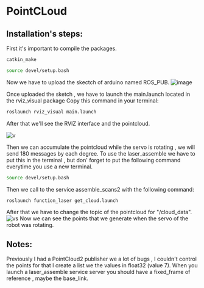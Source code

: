 # PointCLoud
## Installation's steps:
First it's important to compile the packages.
```bash
catkin_make
```
```bash
source devel/setup.bash
```
Now we have to upload the skectch of arduino named ROS_PUB.
![image](https://user-images.githubusercontent.com/59718261/82405401-6c53f680-9a29-11ea-82f2-09707bc74733.png)

Once uploaded the sketch , we have to launch the main.launch located in the rviz_visual package
Copy this command in your terminal:

```bash
roslaunch rviz_visual main.launch
```
After that we'll see the RVIZ interface and the pointcloud.

![v](https://user-images.githubusercontent.com/59718261/82404194-437e3200-9a26-11ea-81c3-c2d63f6abe14.gif)

Then we can accumulate the pointcloud while the servo is rotating , we will send 180 messages by each degree.
To use the laser_assemble we have to put this in the terminal , but don' forget to put the following command everytime you use a new terminal.
```bash
source devel/setup.bash
```
Then we call to the service assemble_scans2 with the following command:
```bash
roslaunch function_laser get_cloud.launch
```
After that we have to change the topic of the pointcloud for "/cloud_data".
![vs](https://user-images.githubusercontent.com/59718261/82404375-c1dad400-9a26-11ea-9130-cf5b894460ac.gif)
Now we can see the points that we generate when the servo of the robot was rotating.

## Notes:
Previously I had a PointCloud2 publisher we a lot of bugs , I couldn't control the points for that I create a list we the values in float32 (value 7).
When you launch a laser_assemble service server you should have a fixed_frame of reference , maybe the base_link.




